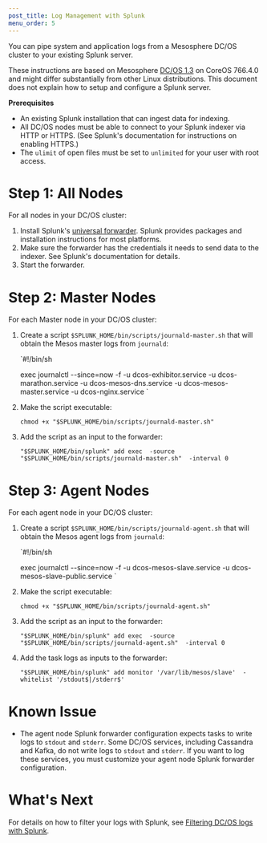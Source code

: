 ```yaml
---
post_title: Log Management with Splunk
menu_order: 5
---
```

You can pipe system and application logs from a Mesosphere DC/OS cluster to your existing Splunk server.

These instructions are based on Mesosphere [DC/OS 1.3][1] on CoreOS 766.4.0 and might differ substantially from other Linux distributions. This document does not explain how to setup and configure a Splunk server.

**Prerequisites**

  * An existing Splunk installation that can ingest data for indexing.
  * All DC/OS nodes must be able to connect to your Splunk indexer via HTTP or HTTPS. (See Splunk's documentation for instructions on enabling HTTPS.) 
  * The `ulimit` of open files must be set to `unlimited` for your user with root access.

# Step 1: All Nodes

For all nodes in your DC/OS cluster:

  1. Install Splunk's [universal forwarder][2]. Splunk provides packages and installation instructions for most platforms.
  2. Make sure the forwarder has the credentials it needs to send data to the indexer. See Splunk's documentation for details.
  3. Start the forwarder.

# Step 2: Master Nodes

For each Master node in your DC/OS cluster:

  1. Create a script `$SPLUNK_HOME/bin/scripts/journald-master.sh` that will obtain the Mesos master logs from `journald`:
    
        `#!/bin/sh
        
        exec journalctl --since=now -f 
            -u dcos-exhibitor.service 
            -u dcos-marathon.service 
            -u dcos-mesos-dns.service 
            -u dcos-mesos-master.service 
            -u dcos-nginx.service
        `

  2. Make the script executable:
    
        `chmod +x "$SPLUNK_HOME/bin/scripts/journald-master.sh"
        `

  3. Add the script as an input to the forwarder:
    
        `"$SPLUNK_HOME/bin/splunk" add exec 
            -source "$SPLUNK_HOME/bin/scripts/journald-master.sh" 
            -interval 0
        `

# Step 3: Agent Nodes

For each agent node in your DC/OS cluster:

  1. Create a script `$SPLUNK_HOME/bin/scripts/journald-agent.sh` that will obtain the Mesos agent logs from `journald`:
    
        `#!/bin/sh
        
        exec journalctl --since=now -f 
            -u dcos-mesos-slave.service 
            -u dcos-mesos-slave-public.service
        `

  2. Make the script executable:
    
        `chmod +x "$SPLUNK_HOME/bin/scripts/journald-agent.sh"
        `

  3. Add the script as an input to the forwarder:
    
        `"$SPLUNK_HOME/bin/splunk" add exec 
            -source "$SPLUNK_HOME/bin/scripts/journald-agent.sh" 
            -interval 0
        `

  4. Add the task logs as inputs to the forwarder:
    
        `"$SPLUNK_HOME/bin/splunk" add monitor '/var/lib/mesos/slave' 
            -whitelist '/stdout$|/stderr$'
        `

# Known Issue

  * The agent node Splunk forwarder configuration expects tasks to write logs to `stdout` and `stderr`. Some DC/OS services, including Cassandra and Kafka, do not write logs to `stdout` and `stderr`. If you want to log these services, you must customize your agent node Splunk forwarder configuration.

# What's Next

For details on how to filter your logs with Splunk, see [Filtering DC/OS logs with Splunk][3].

 [1]: /administration/release-notes/community-edition/1-3/
 [2]: http://www.splunk.com/en_us/download/universal-forwarder.html
 [3]: /administration/logging/filter-splunk/